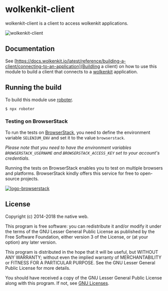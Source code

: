 # wolkenkit-client

wolkenkit-client is a client to access wolkenkit applications.

![wolkenkit-client](images/logo.jpg "wolkenkit-client")

## Documentation

See [https://docs.wolkenkit.io/latest/reference/building-a-client/connecting-to-an-application](Buildling a client) on how to use this module to build a client that connects to a [wolkenkit](https://www.wolkenkit.io) application.

## Running the build

To build this module use [roboter](https://www.npmjs.com/package/roboter).

```shell
$ npx roboter
```

### Testing on BrowserStack

To run the tests on [BrowserStack](https://www.browserstack.com/), you need to define the environment variable `SELENIUM_ENV` and set it to the value `browserstack`.

*Please note that you need to have the environment variables `BROWSERSTACK_USERNAME` and `BROWSERSTACK_ACCESS_KEY` set to your account's credentials.*

Running the tests on BrowserStack enables you to test on multiple browsers and platforms. BrowserStack kindly offers this service for free to open-source projects.

[![logo-browserstack](images/logo-browserstack.png "logo-browserstack")](https://www.browserstack.com/)

## License

Copyright (c) 2014-2018 the native web.

This program is free software: you can redistribute it and/or modify it under the terms of the GNU Lesser General Public License as published by the Free Software Foundation, either version 3 of the License, or (at your option) any later version.

This program is distributed in the hope that it will be useful, but WITHOUT ANY WARRANTY; without even the implied warranty of MERCHANTABILITY or FITNESS FOR A PARTICULAR PURPOSE. See the GNU Lesser General Public License for more details.

You should have received a copy of the GNU Lesser General Public License along with this program. If not, see [GNU Licenses](http://www.gnu.org/licenses/).
